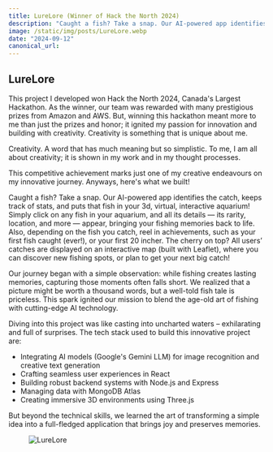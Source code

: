 ```yaml
---
title: LureLore (Winner of Hack the North 2024)
description: "Caught a fish? Take a snap. Our AI-powered app identifies the catch, keeps track of stats, and puts that fish in your 3d, virtual aquarium -- after all, why catch fish, when you can catch memories?"
image: /static/img/posts/LureLore.webp
date: "2024-09-12"
canonical_url: 
---
```


## LureLore

This project I developed won Hack the North 2024, Canada's Largest Hackathon. As the winner, our team was rewarded with many prestigious prizes from Amazon and AWS. But, winning this hackathon meant more to me than just the prizes and honor; it ignited my passion for innovation and building with creativity. Creativity is something that is unique about me.

Creativity. A word that has much meaning but so simplistic. To me, I am all about creativity; it is shown in my work and in my thought processes. 

This competitive achievement marks just one of my creative endeavours on my innovative journey. Anyways, here's what we built!

Caught a fish? Take a snap. Our AI-powered app identifies the catch, keeps track of stats, and puts that fish in your 3d, virtual, interactive aquarium! Simply click on any fish in your aquarium, and all its details — its rarity, location, and more — appear, bringing your fishing memories back to life. Also, depending on the fish you catch, reel in achievements, such as your first fish caught (ever!), or your first 20 incher. The cherry on top? All users’ catches are displayed on an interactive map (built with Leaflet), where you can discover new fishing spots, or plan to get your next big catch!

Our journey began with a simple observation: while fishing creates lasting memories, capturing those moments often falls short. We realized that a picture might be worth a thousand words, but a well-told fish tale is priceless. This spark ignited our mission to blend the age-old art of fishing with cutting-edge AI technology.

Diving into this project was like casting into uncharted waters – exhilarating and full of surprises. The tech stack used to build this innovative project are:

- Integrating AI models (Google's Gemini LLM) for image recognition and creative text generation
- Crafting seamless user experiences in React
- Building robust backend systems with Node.js and Express
- Managing data with MongoDB Atlas
- Creating immersive 3D environments using Three.js

But beyond the technical skills, we learned the art of transforming a simple idea into a full-fledged application that brings joy and preserves memories.

<a>
  <figure>
    <img src="static/images/Winning Hack the North 2024 UI.webp" class="post-image-full" alt="LureLore">
  </figure>
</a>